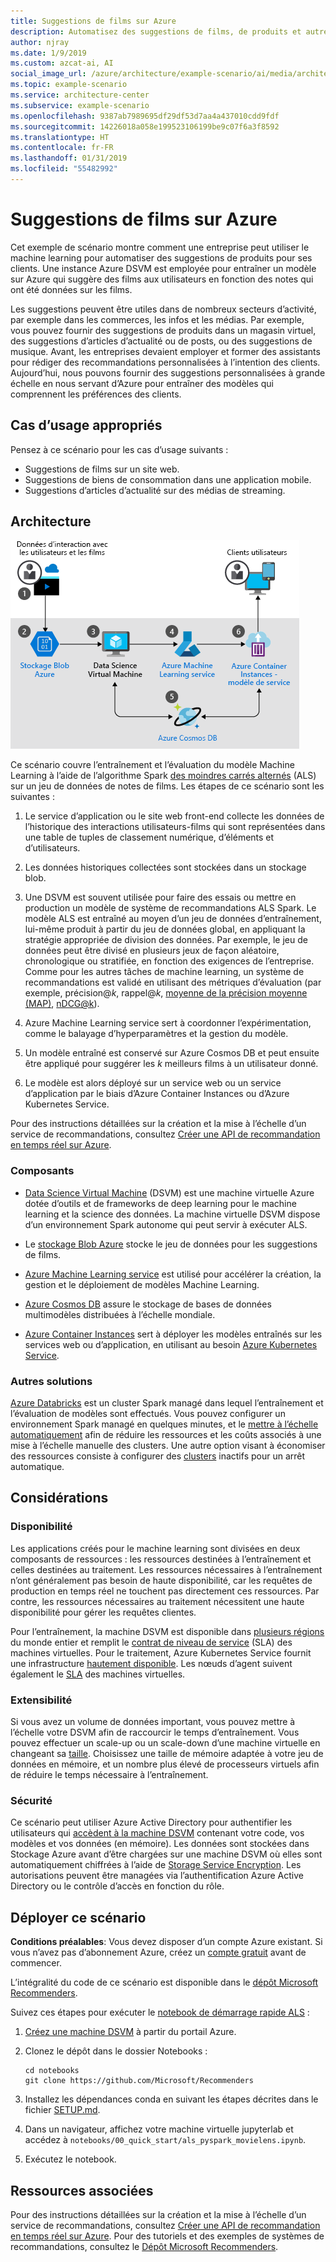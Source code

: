 ```yaml
---
title: Suggestions de films sur Azure
description: Automatisez des suggestions de films, de produits et autres en utilisant le machine learning et une instance Azure Data Science Virtual Machine (DSVM) pour entraîner un modèle sur Azure.
author: njray
ms.date: 1/9/2019
ms.custom: azcat-ai, AI
social_image_url: /azure/architecture/example-scenario/ai/media/architecture-movie-recommender.png
ms.topic: example-scenario
ms.service: architecture-center
ms.subservice: example-scenario
ms.openlocfilehash: 9387ab7989695df29df53d7aa4a437010cdd9fdf
ms.sourcegitcommit: 14226018a058e199523106199be9c07f6a3f8592
ms.translationtype: HT
ms.contentlocale: fr-FR
ms.lasthandoff: 01/31/2019
ms.locfileid: "55482992"
---
```

# <a name="movie-recommendations-on-azure"></a>Suggestions de films sur Azure

Cet exemple de scénario montre comment une entreprise peut utiliser le machine learning pour automatiser des suggestions de produits pour ses clients. Une instance Azure DSVM est employée pour entraîner un modèle sur Azure qui suggère des films aux utilisateurs en fonction des notes qui ont été données sur les films.

Les suggestions peuvent être utiles dans de nombreux secteurs d’activité, par exemple dans les commerces, les infos et les médias. Par exemple, vous pouvez fournir des suggestions de produits dans un magasin virtuel, des suggestions d’articles d’actualité ou de posts, ou des suggestions de musique. Avant, les entreprises devaient employer et former des assistants pour rédiger des recommandations personnalisées à l’intention des clients. Aujourd’hui, nous pouvons fournir des suggestions personnalisées à grande échelle en nous servant d’Azure pour entraîner des modèles qui comprennent les préférences des clients.

## <a name="relevant-use-cases"></a>Cas d’usage appropriés

Pensez à ce scénario pour les cas d’usage suivants :

* Suggestions de films sur un site web.
* Suggestions de biens de consommation dans une application mobile.
* Suggestions d’articles d’actualité sur des médias de streaming.

## <a name="architecture"></a>Architecture

![Architecture d’un modèle Machine Learning pour l’entraînement de recommandations sur des films][architecture]

Ce scénario couvre l’entraînement et l’évaluation du modèle Machine Learning à l’aide de l’algorithme Spark [des moindres carrés alternés][als] (ALS) sur un jeu de données de notes de films. Les étapes de ce scénario sont les suivantes :

1. Le service d’application ou le site web front-end collecte les données de l’historique des interactions utilisateurs-films qui sont représentées dans une table de tuples de classement numérique, d’éléments et d’utilisateurs.

2. Les données historiques collectées sont stockées dans un stockage blob.

3. Une DSVM est souvent utilisée pour faire des essais ou mettre en production un modèle de système de recommandations ALS Spark. Le modèle ALS est entraîné au moyen d’un jeu de données d’entraînement, lui-même produit à partir du jeu de données global, en appliquant la stratégie appropriée de division des données. Par exemple, le jeu de données peut être divisé en plusieurs jeux de façon aléatoire, chronologique ou stratifiée, en fonction des exigences de l’entreprise. Comme pour les autres tâches de machine learning, un système de recommandations est validé en utilisant des métriques d’évaluation (par exemple, précision\@*k*, rappel\@*k*, [moyenne de la précision moyenne (MAP)][map], [nDCG\@k][ndcg]).

4. Azure Machine Learning service sert à coordonner l’expérimentation, comme le balayage d’hyperparamètres et la gestion du modèle.

5. Un modèle entraîné est conservé sur Azure Cosmos DB et peut ensuite être appliqué pour suggérer les *k* meilleurs films à un utilisateur donné.

6. Le modèle est alors déployé sur un service web ou un service d’application par le biais d’Azure Container Instances ou d’Azure Kubernetes Service.

Pour des instructions détaillées sur la création et la mise à l’échelle d’un service de recommandations, consultez [Créer une API de recommandation en temps réel sur Azure][ref-arch].

### <a name="components"></a>Composants

* [Data Science Virtual Machine][dsvm] (DSVM) est une machine virtuelle Azure dotée d’outils et de frameworks de deep learning pour le machine learning et la science des données. La machine virtuelle DSVM dispose d’un environnement Spark autonome qui peut servir à exécuter ALS.

* Le [stockage Blob Azure][blob] stocke le jeu de données pour les suggestions de films.

* [Azure Machine Learning service][mls] est utilisé pour accélérer la création, la gestion et le déploiement de modèles Machine Learning.

* [Azure Cosmos DB][cosmosdb] assure le stockage de bases de données multimodèles distribuées à l’échelle mondiale.

* [Azure Container Instances][aci] sert à déployer les modèles entraînés sur les services web ou d’application, en utilisant au besoin [Azure Kubernetes Service][aks].

### <a name="alternatives"></a>Autres solutions

[Azure Databricks][databricks] est un cluster Spark managé dans lequel l’entraînement et l’évaluation de modèles sont effectués. Vous pouvez configurer un environnement Spark managé en quelques minutes, et le [mettre à l’échelle automatiquement][autoscale] afin de réduire les ressources et les coûts associés à une mise à l’échelle manuelle des clusters. Une autre option visant à économiser des ressources consiste à configurer des [clusters][clusters] inactifs pour un arrêt automatique.

## <a name="considerations"></a>Considérations

### <a name="availability"></a>Disponibilité

Les applications créés pour le machine learning sont divisées en deux composants de ressources : les ressources destinées à l’entraînement et celles destinées au traitement. Les ressources nécessaires à l’entraînement n’ont généralement pas besoin de haute disponibilité, car les requêtes de production en temps réel ne touchent pas directement ces ressources. Par contre, les ressources nécessaires au traitement nécessitent une haute disponibilité pour gérer les requêtes clientes.

Pour l’entraînement, la machine DSVM est disponible dans [plusieurs régions][regions] du monde entier et remplit le [contrat de niveau de service][sla] (SLA) des machines virtuelles. Pour le traitement, Azure Kubernetes Service fournit une infrastructure [hautement disponible][ha]. Les nœuds d’agent suivent également le [SLA][sla-aks] des machines virtuelles.

### <a name="scalability"></a>Extensibilité

Si vous avez un volume de données important, vous pouvez mettre à l’échelle votre DSVM afin de raccourcir le temps d’entraînement. Vous pouvez effectuer un scale-up ou un scale-down d’une machine virtuelle en changeant sa [taille][vm-size]. Choisissez une taille de mémoire adaptée à votre jeu de données en mémoire, et un nombre plus élevé de processeurs virtuels afin de réduire le temps nécessaire à l’entraînement.

### <a name="security"></a>Sécurité

Ce scénario peut utiliser Azure Active Directory pour authentifier les utilisateurs qui [accèdent à la machine DSVM][dsvm-id] contenant votre code, vos modèles et vos données (en mémoire). Les données sont stockées dans Stockage Azure avant d’être chargées sur une machine DSVM où elles sont automatiquement chiffrées à l’aide de [Storage Service Encryption][storage-security]. Les autorisations peuvent être managées via l’authentification Azure Active Directory ou le contrôle d’accès en fonction du rôle.

## <a name="deploy-this-scenario"></a>Déployer ce scénario

**Conditions préalables**: Vous devez disposer d’un compte Azure existant. Si vous n’avez pas d’abonnement Azure, créez un [compte gratuit][free] avant de commencer.

L’intégralité du code de ce scénario est disponible dans le [dépôt Microsoft Recommenders][github].

Suivez ces étapes pour exécuter le [notebook de démarrage rapide ALS][notebook] :

1. [Créez une machine DSVM][dsvm-ubuntu] à partir du portail Azure.

2. Clonez le dépôt dans le dossier Notebooks :

    ```shell
    cd notebooks
    git clone https://github.com/Microsoft/Recommenders
    ```

3. Installez les dépendances conda en suivant les étapes décrites dans le fichier [SETUP.md][setup].

4. Dans un navigateur, affichez votre machine virtuelle jupyterlab et accédez à `notebooks/00_quick_start/als_pyspark_movielens.ipynb`.

5. Exécutez le notebook.

## <a name="related-resources"></a>Ressources associées

Pour des instructions détaillées sur la création et la mise à l’échelle d’un service de recommandations, consultez [Créer une API de recommandation en temps réel sur Azure][ref-arch]. Pour des tutoriels et des exemples de systèmes de recommandations, consultez le [Dépôt Microsoft Recommenders][github].

[architecture]: ./media/architecture-movie-recommender.png
[aci]: /azure/container-instances/container-instances-overview
[aad]: /azure/active-directory-b2c/active-directory-b2c-overview
[aks]: /azure/aks/intro-kubernetes
[als]: https://spark.apache.org/docs/latest/ml-collaborative-filtering.html
[autoscale]: https://docs.azuredatabricks.net/user-guide/clusters/sizing.html#autoscaling
[blob]: /azure/storage/blobs/storage-blobs-introduction
[clusters]: https://docs.azuredatabricks.net/user-guide/clusters/configure.html
[cosmosdb]: /azure/cosmos-db/introduction
[databricks]: /azure/azure-databricks/what-is-azure-databricks
[dsvm]: /azure/machine-learning/data-science-virtual-machine/overview
[dsvm-id]: /azure/machine-learning/data-science-virtual-machine/dsvm-common-identity
[dsvm-ubuntu]: /azure/machine-learning/data-science-virtual-machine/dsvm-ubuntu-intro
[free]: https://azure.microsoft.com/free/?WT.mc_id=A261C142F
[github]: https://github.com/Microsoft/Recommenders
[ha]: /azure/aks/container-service-quotas
[map]: https://en.wikipedia.org/wiki/Evaluation_measures_(information_retrieval)
[mls]: /azure/machine-learning/service/
[n-tier]: /azure/architecture/reference-architectures/n-tier/n-tier-cassandra
[ndcg]: https://en.wikipedia.org/wiki/Discounted_cumulative_gain
[notebook]: https://github.com/Microsoft/Recommenders/notebooks/00_quick_start/als_pyspark_movielens.ipynb
[ref-arch]: /azure/architecture/reference-architectures/ai/real-time-recommendation
[regions]: https://azure.microsoft.com/en-us/global-infrastructure/services/?products=virtual-machines&regions=all
[resiliency]: /azure/architecture/resiliency/
[sec-docs]: /azure/security/
[setup]: https://github.com/Microsoft/Recommenders/blob/master/SETUP.md%60
[sla]: https://azure.microsoft.com/en-us/support/legal/sla/virtual-machines/v1_8/
[sla-aks]: https://azure.microsoft.com/en-us/support/legal/sla/kubernetes-service/v1_0/
[storage-security]: /azure/storage/common/storage-service-encryption
[vm-size]: /azure/virtual-machines/virtual-machines-linux-change-vm-size
